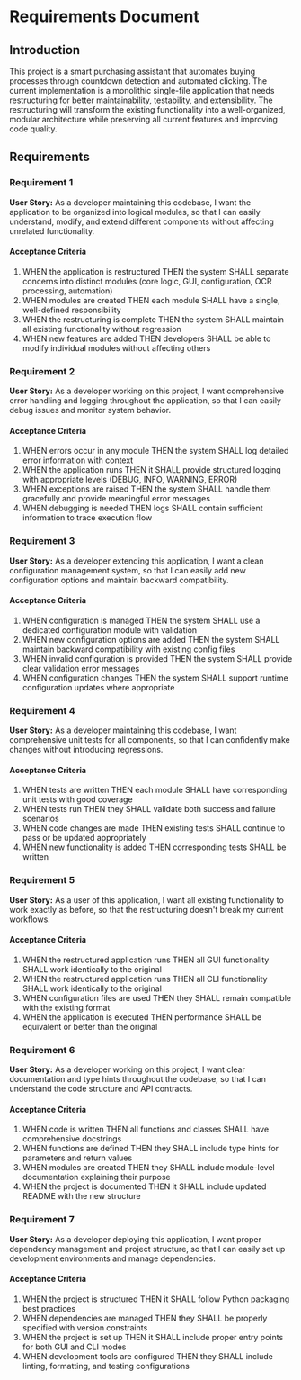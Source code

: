 # Requirements Document

## Introduction

This project is a smart purchasing assistant that automates buying processes through countdown detection and automated clicking. The current implementation is a monolithic single-file application that needs restructuring for better maintainability, testability, and extensibility. The restructuring will transform the existing functionality into a well-organized, modular architecture while preserving all current features and improving code quality.

## Requirements

### Requirement 1

**User Story:** As a developer maintaining this codebase, I want the application to be organized into logical modules, so that I can easily understand, modify, and extend different components without affecting unrelated functionality.

#### Acceptance Criteria

1. WHEN the application is restructured THEN the system SHALL separate concerns into distinct modules (core logic, GUI, configuration, OCR processing, automation)
2. WHEN modules are created THEN each module SHALL have a single, well-defined responsibility
3. WHEN the restructuring is complete THEN the system SHALL maintain all existing functionality without regression
4. WHEN new features are added THEN developers SHALL be able to modify individual modules without affecting others

### Requirement 2

**User Story:** As a developer working on this project, I want comprehensive error handling and logging throughout the application, so that I can easily debug issues and monitor system behavior.

#### Acceptance Criteria

1. WHEN errors occur in any module THEN the system SHALL log detailed error information with context
2. WHEN the application runs THEN it SHALL provide structured logging with appropriate levels (DEBUG, INFO, WARNING, ERROR)
3. WHEN exceptions are raised THEN the system SHALL handle them gracefully and provide meaningful error messages
4. WHEN debugging is needed THEN logs SHALL contain sufficient information to trace execution flow

### Requirement 3

**User Story:** As a developer extending this application, I want a clean configuration management system, so that I can easily add new configuration options and maintain backward compatibility.

#### Acceptance Criteria

1. WHEN configuration is managed THEN the system SHALL use a dedicated configuration module with validation
2. WHEN new configuration options are added THEN the system SHALL maintain backward compatibility with existing config files
3. WHEN invalid configuration is provided THEN the system SHALL provide clear validation error messages
4. WHEN configuration changes THEN the system SHALL support runtime configuration updates where appropriate

### Requirement 4

**User Story:** As a developer maintaining this codebase, I want comprehensive unit tests for all components, so that I can confidently make changes without introducing regressions.

#### Acceptance Criteria

1. WHEN tests are written THEN each module SHALL have corresponding unit tests with good coverage
2. WHEN tests run THEN they SHALL validate both success and failure scenarios
3. WHEN code changes are made THEN existing tests SHALL continue to pass or be updated appropriately
4. WHEN new functionality is added THEN corresponding tests SHALL be written

### Requirement 5

**User Story:** As a user of this application, I want all existing functionality to work exactly as before, so that the restructuring doesn't break my current workflows.

#### Acceptance Criteria

1. WHEN the restructured application runs THEN all GUI functionality SHALL work identically to the original
2. WHEN the restructured application runs THEN all CLI functionality SHALL work identically to the original
3. WHEN configuration files are used THEN they SHALL remain compatible with the existing format
4. WHEN the application is executed THEN performance SHALL be equivalent or better than the original

### Requirement 6

**User Story:** As a developer working on this project, I want clear documentation and type hints throughout the codebase, so that I can understand the code structure and API contracts.

#### Acceptance Criteria

1. WHEN code is written THEN all functions and classes SHALL have comprehensive docstrings
2. WHEN functions are defined THEN they SHALL include type hints for parameters and return values
3. WHEN modules are created THEN they SHALL include module-level documentation explaining their purpose
4. WHEN the project is documented THEN it SHALL include updated README with the new structure

### Requirement 7

**User Story:** As a developer deploying this application, I want proper dependency management and project structure, so that I can easily set up development environments and manage dependencies.

#### Acceptance Criteria

1. WHEN the project is structured THEN it SHALL follow Python packaging best practices
2. WHEN dependencies are managed THEN they SHALL be properly specified with version constraints
3. WHEN the project is set up THEN it SHALL include proper entry points for both GUI and CLI modes
4. WHEN development tools are configured THEN they SHALL include linting, formatting, and testing configurations